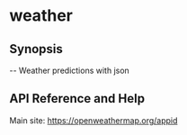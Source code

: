 # weather
## Synopsis
--
Weather predictions with json
## 
API Reference and Help
--
Main site: https://openweathermap.org/appid

